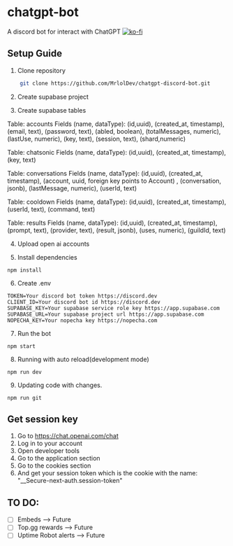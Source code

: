 # chatgpt-bot

A discord bot for interact with ChatGPT
[![ko-fi](https://ko-fi.com/img/githubbutton_sm.svg)](https://ko-fi.com/U7U5H70V5)

## Setup Guide

1. Clone repository

```bash
    git clone https://github.com/MrlolDev/chatgpt-discord-bot.git
```

2. Create supabase project

3. Create supabase tables

Table: accounts
Fields (name, dataType): (id,uuid), (created_at, timestamp), (email, text), (password, text), (abled, boolean), (totalMessages, numeric), (lastUse, numeric), (key, text), (session, text), (shard,numeric)

Table: chatsonic
Fields (name, dataType): (id,uuid), (created_at, timestamp), (key, text)

Table: conversations
Fields (name, dataType): (id,uuid), (created_at, timestamp), (account, uuid, foreign key points to Account) , (conversation, jsonb), (lastMessage, numeric), (userId, text)

Table: cooldown
Fields (name, dataType): (id,uuid), (created_at, timestamp), (userId, text), (command, text)

Table: results
Fields (name, dataType): (id,uuid), (created_at, timestamp), (prompt, text), (provider, text), (result, jsonb), (uses, numeric), (guildId, text)

4. Upload open ai accounts

5. Install dependencies

```
npm install
```

6. Create .env

```env
TOKEN=Your discord bot token https://discord.dev
CLIENT_ID=Your discord bot id https://discord.dev
SUPABASE_KEY=Your supabase service role key https://app.supabase.com
SUPABASE_URL=Your supabase project url https://app.supabase.com
NOPECHA_KEY=Your nopecha key https://nopecha.com
```

7. Run the bot

```
npm start
```

8. Running with auto reload(development mode)

```
npm run dev
```

9. Updating code with changes.

```
npm run git
```

## Get session key

1. Go to https://chat.openai.com/chat
2. Log in to your account
3. Open developer tools
4. Go to the application section
5. Go to the cookies section
6. And get your session token which is the cookie with the name: "\_\_Secure-next-auth.session-token"

## TO DO:

- [ ] Embeds --> Future
- [ ] Top.gg rewards --> Future
- [ ] Uptime Robot alerts --> Future
